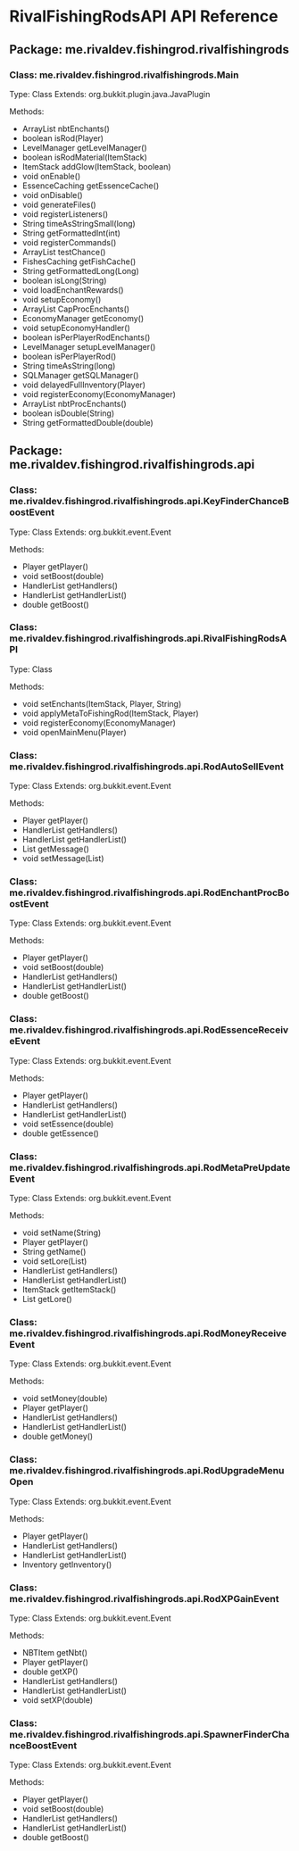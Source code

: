 # RivalFishingRodsAPI API Reference

## Package: me.rivaldev.fishingrod.rivalfishingrods

### Class: me.rivaldev.fishingrod.rivalfishingrods.Main
Type: Class
Extends: org.bukkit.plugin.java.JavaPlugin

Methods:
- ArrayList nbtEnchants()
- boolean isRod(Player)
- LevelManager getLevelManager()
- boolean isRodMaterial(ItemStack)
- ItemStack addGlow(ItemStack, boolean)
- void onEnable()
- EssenceCaching getEssenceCache()
- void onDisable()
- void generateFiles()
- void registerListeners()
- String timeAsStringSmall(long)
- String getFormattedInt(int)
- void registerCommands()
- ArrayList testChance()
- FishesCaching getFishCache()
- String getFormattedLong(Long)
- boolean isLong(String)
- void loadEnchantRewards()
- void setupEconomy()
- ArrayList CapProcEnchants()
- EconomyManager getEconomy()
- void setupEconomyHandler()
- boolean isPerPlayerRodEnchants()
- LevelManager setupLevelManager()
- boolean isPerPlayerRod()
- String timeAsString(long)
- SQLManager getSQLManager()
- void delayedFullInventory(Player)
- void registerEconomy(EconomyManager)
- ArrayList nbtProcEnchants()
- boolean isDouble(String)
- String getFormattedDouble(double)

## Package: me.rivaldev.fishingrod.rivalfishingrods.api

### Class: me.rivaldev.fishingrod.rivalfishingrods.api.KeyFinderChanceBoostEvent
Type: Class
Extends: org.bukkit.event.Event

Methods:
- Player getPlayer()
- void setBoost(double)
- HandlerList getHandlers()
- HandlerList getHandlerList()
- double getBoost()

### Class: me.rivaldev.fishingrod.rivalfishingrods.api.RivalFishingRodsAPI
Type: Class

Methods:
- void setEnchants(ItemStack, Player, String)
- void applyMetaToFishingRod(ItemStack, Player)
- void registerEconomy(EconomyManager)
- void openMainMenu(Player)

### Class: me.rivaldev.fishingrod.rivalfishingrods.api.RodAutoSellEvent
Type: Class
Extends: org.bukkit.event.Event

Methods:
- Player getPlayer()
- HandlerList getHandlers()
- HandlerList getHandlerList()
- List getMessage()
- void setMessage(List)

### Class: me.rivaldev.fishingrod.rivalfishingrods.api.RodEnchantProcBoostEvent
Type: Class
Extends: org.bukkit.event.Event

Methods:
- Player getPlayer()
- void setBoost(double)
- HandlerList getHandlers()
- HandlerList getHandlerList()
- double getBoost()

### Class: me.rivaldev.fishingrod.rivalfishingrods.api.RodEssenceReceiveEvent
Type: Class
Extends: org.bukkit.event.Event

Methods:
- Player getPlayer()
- HandlerList getHandlers()
- HandlerList getHandlerList()
- void setEssence(double)
- double getEssence()

### Class: me.rivaldev.fishingrod.rivalfishingrods.api.RodMetaPreUpdateEvent
Type: Class
Extends: org.bukkit.event.Event

Methods:
- void setName(String)
- Player getPlayer()
- String getName()
- void setLore(List)
- HandlerList getHandlers()
- HandlerList getHandlerList()
- ItemStack getItemStack()
- List getLore()

### Class: me.rivaldev.fishingrod.rivalfishingrods.api.RodMoneyReceiveEvent
Type: Class
Extends: org.bukkit.event.Event

Methods:
- void setMoney(double)
- Player getPlayer()
- HandlerList getHandlers()
- HandlerList getHandlerList()
- double getMoney()

### Class: me.rivaldev.fishingrod.rivalfishingrods.api.RodUpgradeMenuOpen
Type: Class
Extends: org.bukkit.event.Event

Methods:
- Player getPlayer()
- HandlerList getHandlers()
- HandlerList getHandlerList()
- Inventory getInventory()

### Class: me.rivaldev.fishingrod.rivalfishingrods.api.RodXPGainEvent
Type: Class
Extends: org.bukkit.event.Event

Methods:
- NBTItem getNbt()
- Player getPlayer()
- double getXP()
- HandlerList getHandlers()
- HandlerList getHandlerList()
- void setXP(double)

### Class: me.rivaldev.fishingrod.rivalfishingrods.api.SpawnerFinderChanceBoostEvent
Type: Class
Extends: org.bukkit.event.Event

Methods:
- Player getPlayer()
- void setBoost(double)
- HandlerList getHandlers()
- HandlerList getHandlerList()
- double getBoost()

